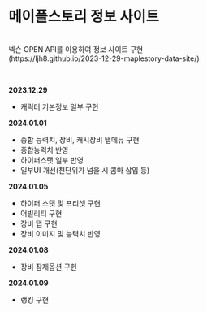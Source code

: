 <h1>메이플스토리 정보 사이트</h1>
<br><span>넥슨 OPEN API를 이용하여 정보 사이트 구현<span>
<br>(https://ljh8.github.io/2023-12-29-maplestory-data-site/)
<p><br></p>
<strong>2023.12.29</strong>
<ul>
	<li>캐릭터 기본정보 일부 구현 </li>
</ul>
<strong>2024.01.01</strong>
<ul>
	<li>종합 능력치, 장비, 캐시장비 탭메뉴 구현</li>
	<li>종합능력치 반영</li>
	<li>하이퍼스탯 일부 반영</li>
	<li>일부UI 개선(천단위가 넘을 시 콤마 삽입 등)</li>
</ul>
<strong>2024.01.05</strong>
<ul>
	<li>하이퍼 스탯 및 프리셋 구현</li>
	<li>어빌리티 구현</li>
	<li>장비 탭 구현</li>
	<li>장비 이미지 및 능력치 반영</li>
</ul>
<strong>2024.01.08</strong>
<ul>
	<li>장비 잠재옵션 구현</li>
</ul>
<strong>2024.01.09</strong>
<ul>
	<li>랭킹 구현</li>
</ul>
